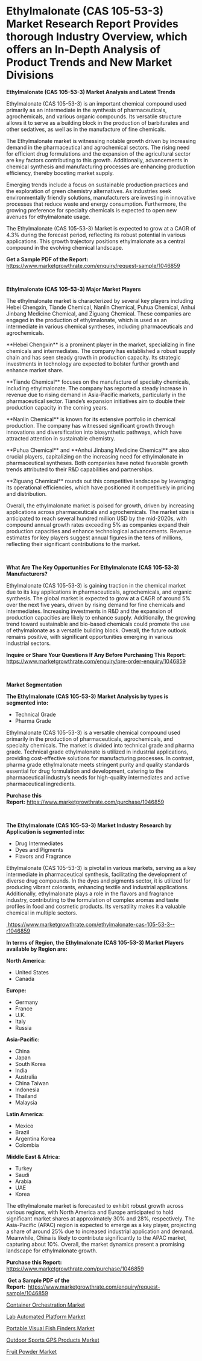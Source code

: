 <p><h1>Ethylmalonate (CAS 105-53-3) Market Research Report Provides thorough Industry Overview, which offers an In-Depth Analysis of Product Trends and New Market Divisions</h1></p><p><strong>Ethylmalonate (CAS 105-53-3) Market Analysis and Latest Trends</strong></p>
<p><p>Ethylmalonate (CAS 105-53-3) is an important chemical compound used primarily as an intermediate in the synthesis of pharmaceuticals, agrochemicals, and various organic compounds. Its versatile structure allows it to serve as a building block in the production of barbiturates and other sedatives, as well as in the manufacture of fine chemicals.</p><p>The Ethylmalonate market is witnessing notable growth driven by increasing demand in the pharmaceutical and agrochemical sectors. The rising need for efficient drug formulations and the expansion of the agricultural sector are key factors contributing to this growth. Additionally, advancements in chemical synthesis and manufacturing processes are enhancing production efficiency, thereby boosting market supply.</p><p>Emerging trends include a focus on sustainable production practices and the exploration of green chemistry alternatives. As industries seek environmentally friendly solutions, manufacturers are investing in innovative processes that reduce waste and energy consumption. Furthermore, the growing preference for specialty chemicals is expected to open new avenues for ethylmalonate usage.</p><p>The Ethylmalonate (CAS 105-53-3) Market is expected to grow at a CAGR of 4.3% during the forecast period, reflecting its robust potential in various applications. This growth trajectory positions ethylmalonate as a central compound in the evolving chemical landscape.</p></p>
<p><strong>Get a Sample PDF of the Report:&nbsp;</strong> <a href="https://www.marketgrowthrate.com/enquiry/request-sample/1046859">https://www.marketgrowthrate.com/enquiry/request-sample/1046859</a></p>
<p>&nbsp;</p>
<p><strong>Ethylmalonate (CAS 105-53-3) Major Market Players</strong></p>
<p><p>The ethylmalonate market is characterized by several key players including Hebei Chengxin, Tiande Chemical, Nanlin Chemical, Puhua Chemical, Anhui Jinbang Medicine Chemical, and Ziguang Chemical. These companies are engaged in the production of ethylmalonate, which is used as an intermediate in various chemical syntheses, including pharmaceuticals and agrochemicals.</p><p>**Hebei Chengxin** is a prominent player in the market, specializing in fine chemicals and intermediates. The company has established a robust supply chain and has seen steady growth in production capacity. Its strategic investments in technology are expected to bolster further growth and enhance market share.</p><p>**Tiande Chemical** focuses on the manufacture of specialty chemicals, including ethylmalonate. The company has reported a steady increase in revenue due to rising demand in Asia-Pacific markets, particularly in the pharmaceutical sector. Tiande’s expansion initiatives aim to double their production capacity in the coming years.</p><p>**Nanlin Chemical** is known for its extensive portfolio in chemical production. The company has witnessed significant growth through innovations and diversification into biosynthetic pathways, which have attracted attention in sustainable chemistry. </p><p>**Puhua Chemical** and **Anhui Jinbang Medicine Chemical** are also crucial players, capitalizing on the increasing need for ethylmalonate in pharmaceutical syntheses. Both companies have noted favorable growth trends attributed to their R&D capabilities and partnerships.</p><p>**Ziguang Chemical** rounds out this competitive landscape by leveraging its operational efficiencies, which have positioned it competitively in pricing and distribution.</p><p>Overall, the ethylmalonate market is poised for growth, driven by increasing applications across pharmaceuticals and agrochemicals. The market size is anticipated to reach several hundred million USD by the mid-2020s, with compound annual growth rates exceeding 5% as companies expand their production capacities and enhance technological advancements. Revenue estimates for key players suggest annual figures in the tens of millions, reflecting their significant contributions to the market.</p></p>
<p>&nbsp;</p>
<p><strong>What Are The Key Opportunities For Ethylmalonate (CAS 105-53-3) Manufacturers?</strong></p>
<p><p>Ethylmalonate (CAS 105-53-3) is gaining traction in the chemical market due to its key applications in pharmaceuticals, agrochemicals, and organic synthesis. The global market is expected to grow at a CAGR of around 5% over the next five years, driven by rising demand for fine chemicals and intermediates. Increasing investments in R&D and the expansion of production capacities are likely to enhance supply. Additionally, the growing trend toward sustainable and bio-based chemicals could promote the use of ethylmalonate as a versatile building block. Overall, the future outlook remains positive, with significant opportunities emerging in various industrial sectors.</p></p>
<p><strong>Inquire or Share Your Questions If Any Before Purchasing This Report:</strong> <a href="https://www.marketgrowthrate.com/enquiry/pre-order-enquiry/1046859">https://www.marketgrowthrate.com/enquiry/pre-order-enquiry/1046859</a></p>
<p>&nbsp;</p>
<p><strong>Market Segmentation</strong></p>
<p><strong>The Ethylmalonate (CAS 105-53-3) Market Analysis by types is segmented into:</strong></p>
<p><ul><li>Technical Grade</li><li>Pharma Grade</li></ul></p>
<p><p>Ethylmalonate (CAS 105-53-3) is a versatile chemical compound used primarily in the production of pharmaceuticals, agrochemicals, and specialty chemicals. The market is divided into technical grade and pharma grade. Technical grade ethylmalonate is utilized in industrial applications, providing cost-effective solutions for manufacturing processes. In contrast, pharma grade ethylmalonate meets stringent purity and quality standards essential for drug formulation and development, catering to the pharmaceutical industry’s needs for high-quality intermediates and active pharmaceutical ingredients.</p></p>
<p><strong>Purchase this Report:&nbsp;</strong><a href="https://www.marketgrowthrate.com/purchase/1046859">https://www.marketgrowthrate.com/purchase/1046859</a></p>
<p>&nbsp;</p>
<p><strong>The Ethylmalonate (CAS 105-53-3) Market Industry Research by Application is segmented into:</strong></p>
<p><ul><li>Drug Intermediates</li><li>Dyes and Pigments</li><li>Flavors and Fragrance</li></ul></p>
<p><p>Ethylmalonate (CAS 105-53-3) is pivotal in various markets, serving as a key intermediate in pharmaceutical synthesis, facilitating the development of diverse drug compounds. In the dyes and pigments sector, it is utilized for producing vibrant colorants, enhancing textile and industrial applications. Additionally, ethylmalonate plays a role in the flavors and fragrance industry, contributing to the formulation of complex aromas and taste profiles in food and cosmetic products. Its versatility makes it a valuable chemical in multiple sectors.</p></p>
<p><a href="https://www.marketgrowthrate.com/ethylmalonate-cas-105-53-3--r1046859">&nbsp;https://www.marketgrowthrate.com/ethylmalonate-cas-105-53-3--r1046859</a></p>
<p><strong>In terms of Region, the Ethylmalonate (CAS 105-53-3) Market Players available by Region are:</strong></p>
<p>
    <p> <strong> North America: </strong>
        <ul>
            <li>United States</li>
            <li>Canada</li>
        </ul>
        </p> 
    <p> <strong> Europe: </strong>
        <ul>
            <li>Germany</li>
            <li>France</li>
            <li>U.K.</li>
            <li>Italy</li>
            <li>Russia</li>
        </ul>
        </p> 
    <p> <strong> Asia-Pacific: </strong>
        <ul>
            <li>China</li>
            <li>Japan</li>
            <li>South Korea</li>
            <li>India</li>
            <li>Australia</li>
            <li>China Taiwan</li>
            <li>Indonesia</li>
            <li>Thailand</li>
            <li>Malaysia</li>
        </ul>
        </p> 
    <p> <strong> Latin America: </strong>
        <ul>
            <li>Mexico</li>
            <li>Brazil</li>
            <li>Argentina Korea</li>
            <li>Colombia</li>
        </ul>
        </p> 
    <p> <strong> Middle East & Africa: </strong>
        <ul>
            <li>Turkey</li>
            <li>Saudi</li>
            <li>Arabia</li>
            <li>UAE</li>
            <li>Korea</li>
        </ul>
    </p>
    </p>
<p><p>The ethylmalonate market is forecasted to exhibit robust growth across various regions, with North America and Europe anticipated to hold significant market shares at approximately 30% and 28%, respectively. The Asia-Pacific (APAC) region is expected to emerge as a key player, projecting a share of around 25% due to increased industrial application and demand. Meanwhile, China is likely to contribute significantly to the APAC market, capturing about 10%. Overall, the market dynamics present a promising landscape for ethylmalonate growth.</p></p>
<p><strong>Purchase this Report: </strong><a href="https://www.marketgrowthrate.com/purchase/1046859">https://www.marketgrowthrate.com/purchase/1046859</a></p>
<p>&nbsp;<strong>Get a Sample PDF of the Report:&nbsp;&nbsp;</strong><a href="https://www.marketgrowthrate.com/enquiry/request-sample/1046859">https://www.marketgrowthrate.com/enquiry/request-sample/1046859</a></p>
<p><strong></strong></p>
<p><p><a href="https://www.linkedin.com/pulse/what-growth-drivers-container-orchestration-market-comprehensive-ocblf">Container Orchestration Market</a></p><p><a href="https://medium.com/@raap8632/strategic-market-insights-into-the-global-lab-automated-platform-market-2024-2031-3dc9f8d4088a?postPublishedType=repub">Lab Automated Platform Market</a></p><p><a href="https://issuu.com/reportprime-2/docs/portable-visual-fish-finders-market_4abcc5511e07b5">Portable Visual Fish Finders Market</a></p><p><a href="https://issuu.com/reportprime-2/docs/outdoor-sports-gps-products-market-_ebc3fffe08c6d1">Outdoor Sports GPS Products Market</a></p><p><a href="https://github.com/tamvrosiya/Market-Research-Report-List-6/blob/main/fruit-powder-market.md">Fruit Powder Market</a></p></p>